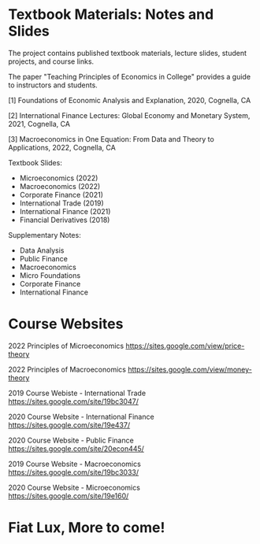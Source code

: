 # Textbook Materials: Notes and Slides

The project contains published textbook materials, lecture slides, student projects, and course links.

The paper "Teaching Principles of Economics in College" provides a guide to instructors and students.



[1] Foundations of Economic Analysis and Explanation, 2020, Cognella, CA

[2] International Finance Lectures: Global Economy and Monetary System, 2021, Cognella, CA

[3] Macroeconomics in One Equation: From Data and Theory to Applications, 2022, Cognella, CA



Textbook Slides: 
* Microeconomics (2022)
* Macroeconomics (2022)
* Corporate Finance (2021) 
* International Trade (2019)
* International Finance (2021)
* Financial Derivatives (2018)

Supplementary Notes: 
* Data Analysis 
* Public Finance 
* Macroeconomics
* Micro Foundations  
* Corporate Finance
* International Finance 


# Course Websites
2022 Principles of Microeconomics
https://sites.google.com/view/price-theory

2022 Principles of Macroeconomics
https://sites.google.com/view/money-theory

2019 Course Webiste - International Trade
https://sites.google.com/site/19bc3047/

2020 Course Website - International Finance
https://sites.google.com/site/19e437/

2020 Course Website - Public Finance
https://sites.google.com/site/20econ445/

2019 Course Website - Macroeconomics
https://sites.google.com/site/19bc3033/

2020 Course Website - Microeconomics
https://sites.google.com/site/19e160/



# Fiat Lux, More to come!




